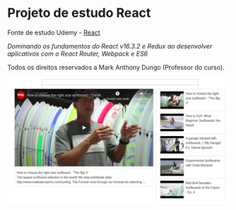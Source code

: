 # Projeto de estudo React

Fonte de estudo Udemy - [React](https://www.udemy.com/react-redux/)

*Dominando os fundamentos do React v16.3.2 e Redux ao desenvolver aplicativos com o React Router, Webpack e ES6*

Todos os direitos reservados a Mark Anthony Dungo (Professor do curso).

![react_youtube](https://github.com/vinithius2/react-api-youtube/blob/master/src/resources/react_youtube.png)
